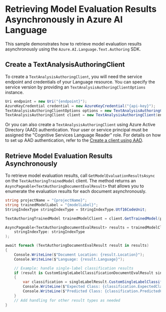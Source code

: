 # Retrieving Model Evaluation Results Asynchronously in Azure AI Language

This sample demonstrates how to retrieve model evaluation results asynchronously using the `Azure.AI.Language.Text.Authoring` SDK.

## Create a TextAnalysisAuthoringClient

To create a `TextAnalysisAuthoringClient`, you will need the service endpoint and credentials of your Language resource. You can specify the service version by providing an `TextAnalysisAuthoringClientOptions` instance.

```C# Snippet:CreateTextAuthoringClientForSpecificApiVersion
Uri endpoint = new Uri("{endpoint}");
AzureKeyCredential credential = new AzureKeyCredential("{api-key}");
TextAnalysisAuthoringClientOptions options = new TextAnalysisAuthoringClientOptions(TextAnalysisAuthoringClientOptions.ServiceVersion.V2025_05_15_Preview);
TextAnalysisAuthoringClient client = new TextAnalysisAuthoringClient(endpoint, credential, options);
```

Or you can also create a `TextAnalysisAuthoringClient` using Azure Active Directory (AAD) authentication. Your user or service principal must be assigned the "Cognitive Services Language Reader" role.
For details on how to set up AAD authentication, refer to the [Create a client using AAD](https://github.com/Azure/azure-sdk-for-net/blob/main/sdk/cognitivelanguage/Azure.AI.Language.Text.Authoring/README.md#create-a-client-using-azure-active-directory-authentication).

## Retrieve Model Evaluation Results Asynchronously

To retrieve model evaluation results, call `GetModelEvaluationResultsAsync` on the `TextAuthoringTrainedModel` client. The method returns an `AsyncPageable<TextAuthoringDocumentEvalResult>` that allows you to enumerate the evaluation results for each document asynchronously.

```C# Snippet:Sample9_TextAuthoring_GetModelEvaluationResultsAsync
string projectName = "{projectName}";
string trainedModelLabel = "{modelLabel}";
StringIndexType stringIndexType = StringIndexType.Utf16CodeUnit;

TextAuthoringTrainedModel trainedModelClient = client.GetTrainedModel(projectName, trainedModelLabel);

AsyncPageable<TextAuthoringDocumentEvalResult> results = trainedModelClient.GetModelEvaluationResultsAsync(
    stringIndexType: stringIndexType
);

await foreach (TextAuthoringDocumentEvalResult result in results)
{
    Console.WriteLine($"Document Location: {result.Location}");
    Console.WriteLine($"Language: {result.Language}");

    // Example: handle single-label classification results
    if (result is CustomSingleLabelClassificationDocumentEvalResult singleLabelResult)
    {
        var classification = singleLabelResult.CustomSingleLabelClassificationResult;
        Console.WriteLine($"Expected Class: {classification.ExpectedClass}");
        Console.WriteLine($"Predicted Class: {classification.PredictedClass}");
    }
    // Add handling for other result types as needed
}
```
